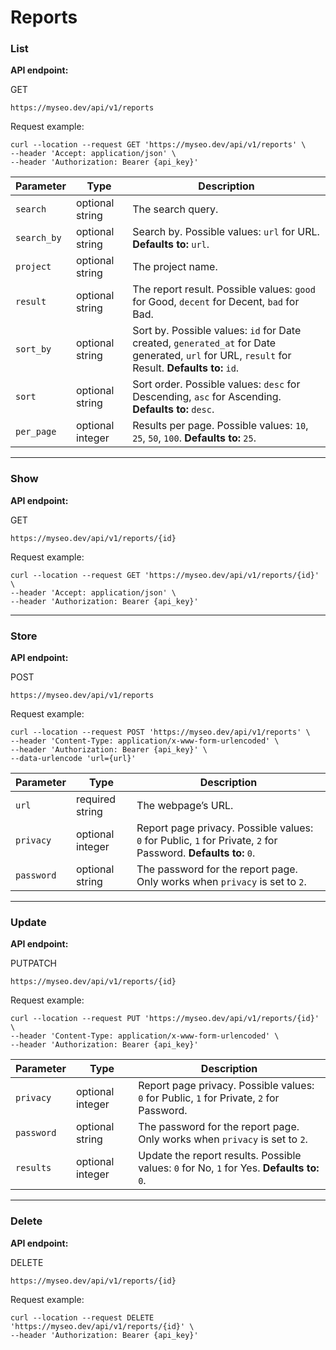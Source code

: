 # Reports

### List

**API endpoint:**

GET

```
https://myseo.dev/api/v1/reports
```

Request example:

```
curl --location --request GET 'https://myseo.dev/api/v1/reports' \
--header 'Accept: application/json' \
--header 'Authorization: Bearer {api_key}'
```

| Parameter   | Type             | Description                                                                                                                                    |
| ----------- | ---------------- | ---------------------------------------------------------------------------------------------------------------------------------------------- |
| `search`    | optional string  | The search query.                                                                                                                              |
| `search_by` | optional string  | Search by. Possible values: `url` for URL. **Defaults to:** `url`.                                                                             |
| `project`   | optional string  | The project name.                                                                                                                              |
| `result`    | optional string  | The report result. Possible values: `good` for Good, `decent` for Decent, `bad` for Bad.                                                       |
| `sort_by`   | optional string  | Sort by. Possible values: `id` for Date created, `generated_at` for Date generated, `url` for URL, `result` for Result. **Defaults to:** `id`. |
| `sort`      | optional string  | Sort order. Possible values: `desc` for Descending, `asc` for Ascending. **Defaults to:** `desc`.                                              |
| `per_page`  | optional integer | Results per page. Possible values: `10`, `25`, `50`, `100`. **Defaults to:** `25`.                                                             |

***

### Show

**API endpoint:**

GET

```
https://myseo.dev/api/v1/reports/{id}
```

Request example:

```
curl --location --request GET 'https://myseo.dev/api/v1/reports/{id}' \
--header 'Accept: application/json' \
--header 'Authorization: Bearer {api_key}'
```

***

### Store

**API endpoint:**

POST

```
https://myseo.dev/api/v1/reports
```

Request example:

```
curl --location --request POST 'https://myseo.dev/api/v1/reports' \
--header 'Content-Type: application/x-www-form-urlencoded' \
--header 'Authorization: Bearer {api_key}' \
--data-urlencode 'url={url}'
```

| Parameter  | Type             | Description                                                                                                    |
| ---------- | ---------------- | -------------------------------------------------------------------------------------------------------------- |
| `url`      | required string  | The webpage’s URL.                                                                                             |
| `privacy`  | optional integer | Report page privacy. Possible values: `0` for Public, `1` for Private, `2` for Password. **Defaults to:** `0`. |
| `password` | optional string  | The password for the report page. Only works when `privacy` is set to `2`.                                     |

***

### Update

**API endpoint:**

PUTPATCH

```
https://myseo.dev/api/v1/reports/{id}
```

Request example:

```
curl --location --request PUT 'https://myseo.dev/api/v1/reports/{id}' \
--header 'Content-Type: application/x-www-form-urlencoded' \
--header 'Authorization: Bearer {api_key}'
```

| Parameter  | Type             | Description                                                                                |
| ---------- | ---------------- | ------------------------------------------------------------------------------------------ |
| `privacy`  | optional integer | Report page privacy. Possible values: `0` for Public, `1` for Private, `2` for Password.   |
| `password` | optional string  | The password for the report page. Only works when `privacy` is set to `2`.                 |
| `results`  | optional integer | Update the report results. Possible values: `0` for No, `1` for Yes. **Defaults to:** `0`. |

***

### Delete

**API endpoint:**

DELETE

```
https://myseo.dev/api/v1/reports/{id}
```

Request example:

```
curl --location --request DELETE 'https://myseo.dev/api/v1/reports/{id}' \
--header 'Authorization: Bearer {api_key}'
```

